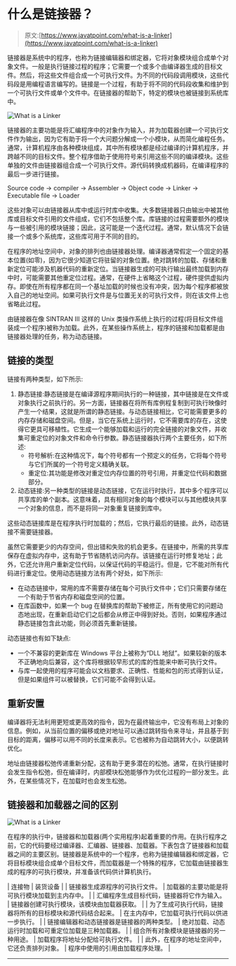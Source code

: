 # 什么是链接器？

> 原文:[https://www.javatpoint.com/what-is-a-linker](https://www.javatpoint.com/what-is-a-linker)

链接器是系统中的程序，也称为链接编辑器和绑定器，它将对象模块组合成单个对象文件。一般是执行链接过程的程序；它需要一个或多个由编译器生成的目标文件。然后，将这些文件组合成一个可执行文件。为不同的代码段调用模块，这些代码段是用编程语言编写的。链接是一个过程，有助于将不同的代码段收集和维护到一个可执行文件或单个文件中。在链接器的帮助下，特定的模块也被链接到系统库中。

![What is a Linker](../Images/426d31a2bfcd1d868d950f36e8692962.png)

链接器的主要功能是将汇编程序中的对象作为输入，并为加载器创建一个可执行文件作为输出，因为它有助于将一个大问题分解成一个小模块，从而简化编程任务。通常，计算机程序由各种模块组成，其中所有模块都是经过编译的计算机程序，并跨越不同的目标文件。整个程序借助于使用符号来引用这些不同的编译模块。这些单独的文件由链接器组合成一个可执行文件。源代码转换成机器码，在编译程序的最后一步进行链接。

Source code -> compiler -> Assembler -> Object code -> Linker -> Executable file -> Loader

这些对象可以由链接器从库中或运行时库中收集。大多数链接器只由输出中被其他库或目标文件引用的文件组成，它们不包括整个库。库链接的过程需要额外的模块与一些被引用的模块链接；因此，这可能是一个迭代过程。通常，默认情况下会链接一个或多个系统库，这些库可用于不同的目的。

在程序的地址空间中，对象的排列也由链接器处理。编译器通常假定一个固定的基本位置(如零)，因为它很少知道它将驻留的对象位置。绝对跳转的加载、存储和重新定位可能涉及机器代码的重新定位。当链接器生成的可执行输出最终加载到内存中时，可能需要其他重定位过程。通常，在硬件上省略这个过程，硬件提供虚拟内存。即使在所有程序都在同一个基址加载的时候也没有冲突，因为每个程序都被放入自己的地址空间。如果可执行文件是与位置无关的可执行文件，则在该文件上也省略此过程。

由链接器在像 SINTRAN III 这样的 Unix 类操作系统上执行的过程(将目标文件组装成一个程序)被称为加载。此外，在某些操作系统上，程序的链接和加载都是由链接器处理的任务，称为动态链接。

## 链接的类型

链接有两种类型，如下所示:

1.  静态链接:静态链接是在编译源程序期间执行的一种链接，其中链接是在文件或对象执行之前执行的。另一方面，链接器在将所有库例程复制到可执行映像时产生一个结果，这就是所谓的静态链接。与动态链接相比，它可能需要更多的内存存储和磁盘空间。但是，当它在系统上运行时，它不需要库的存在，这使得它更具可移植性。它生成一个能够加载和运行的完全链接的对象文件，并收集可重定位的对象文件和命令行参数。静态链接器执行两个主要任务，如下所述:
    *   符号解析:在这种情况下，每个符号都有一个预定义的任务，它将每个符号与它们所属的一个符号定义精确关联。
    *   重定位:其功能是修改对重定位内存位置的符号引用，并重定位代码和数据部分。
2.  动态链接:另一种类型的链接是动态链接，它在运行时执行，其中多个程序可以共享库的单个副本。这意味着，具有相同对象的每个模块可以与其他模块共享一个对象的信息，而不是将同一对象重复链接到库中。

这些动态链接库是在程序执行时加载的；然后，它执行最后的链接。此外，动态链接不需要链接器。

虽然它需要更少的内存空间，但出错和失败的机会更多。在链接中，所需的共享库保存在虚拟内存中，这有助于节省随机访问内存。该链接在运行时修复地址；此外，它还允许用户重新定位代码，以保证代码的平稳运行。但是，它不能对所有代码进行重定位。使用动态链接方法有两个好处，如下所示:

*   在动态链接中，常用的库不需要存储在每个可执行文件中；它们只需要存储在一个有助于节省内存和磁盘空间的位置。
*   在库函数中，如果一个 bug 在替换库的帮助下被修正，所有使用它的问题动态地出现，在重新启动它们之后都会从修正中得到好处。否则，如果程序通过静态链接包含此功能，则必须首先重新链接。

动态链接也有如下缺点:

*   一个不兼容的更新库在 Windows 平台上被称为“DLL 地狱”。如果较新的版本不正确地向后兼容，这个库将根据较早形式的库的性能来中断可执行文件。
*   与库一起使用的程序可能会以文档要求、正确性、性能和包的形式得到认证，但是如果组件可以被替换，它们可能不会得到认证。

## 重新安置

编译器将无法利用更短或更高效的指令，因为在最终输出中，它没有布局上对象的信息。例如，从当前位置的偏移或绝对地址可以通过跳转指令来寻址，并且基于到目标的距离，偏移可以用不同的长度来表示。它也被称为自动跳转大小，以便跳转优化。

地址由链接器松弛传递重新分配，这有助于更多潜在的松弛。通常，在执行链接时会发生指令松弛，但在编译时，内部模块松弛能够作为优化过程的一部分发生。此外，在某些情况下，在加载时也会发生松弛。

## 链接器和加载器之间的区别

![What is a Linker](../Images/09b841d92871e77b6c39a83402205b45.png)

在程序的执行中，链接器和加载器(两个实用程序)起着重要的作用。在执行程序之前，它的代码要经过编译器、汇编器、链接器、加载器。下表包含了链接器和加载器之间的主要区别。链接器是系统中的一个程序，也称为链接编辑器和绑定器，它将目标模块组合成单个目标文件，而加载器是一个特殊的程序，它加载由链接器生成的程序的可执行模块，并准备该代码供计算机执行。

| 连接物 | 装货设备 |
| 链接器生成源程序的可执行文件。 | 加载器的主要功能是将可执行模块加载到主内存中。 |
| 汇编程序生成目标代码，链接器将它作为输入。 | 链接器创建可执行模块，该模块由加载器获取。 |
| 为了生成可执行代码，链接器将所有的目标模块和源代码结合起来。 | 在主内存中，它加载可执行代码以供进一步执行。 |
| 链接编辑器和动态链接器是链接器的两种类型。 | 绝对加载、动态运行时加载和可重定位加载是三种加载器。 |
| 组合所有对象模块是链接器的另一种用途。 | 加载程序将地址分配给可执行文件。 |
| 此外，在程序的地址空间中，它还负责排列对象。 | 程序中使用的引用由加载程序处理。 |

* * *